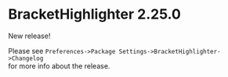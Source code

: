 # BracketHighlighter 2.25.0

New release!

Please see `Preferences->Package Settings->BracketHighlighter->Changelog`  
for more info about the release.
